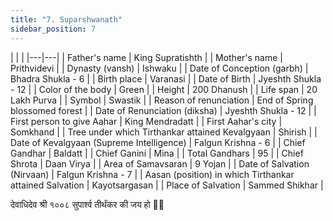 ```yaml
---
title: "7. Suparshwanath"
sidebar_position: 7
---
```


|   |   |
    |---|---|
| Father's name | King Supratishth |
| Mother's name | Prithvidevi |
| Dynasty (vansh) | Ishwaku |
| Date of Conception (garbh) | Bhadra Shukla - 6 |
| Birth place | Varanasi |
| Date of Birth | Jyeshth Shukla - 12 |
| Color of the body | Green |
| Height | 200 Dhanush |
| Life span | 20 Lakh Purva |
| Symbol | Swastik |
| Reason of renunciation | End of Spring blossomed forest |
| Date of Renunciation (diksha) | Jyeshth Shukla - 12 |
| First person to give Aahar | King Mendradatt |
| First Aahar's city | Somkhand |
| Tree under which Tirthankar attained Kevalgyaan | Shirish |
| Date of Kevalgyaan (Supreme Intelligence) | Falgun Krishna - 6 |
| Chief Gandhar | Baldatt |
| Chief Ganini | Mina |
| Total Gandhars | 95 |
| Chief Shrota | Daan Virya |
| Area of Samavsaran | 9 Yojan |
| Date of Salvation (Nirvaan) | Falgun Krishna - 7 |
| Aasan (position) in which Tirthankar attained Salvation | Kayotsargasan |
| Place of Salvation | Sammed Shikhar |

<p style={{textAlign: "center", fontWeight: 'bold'}}>देवाधिदेव श्री १००८ सुपार्श्व तीर्थंकर की जय हो 🙏🏻</p>